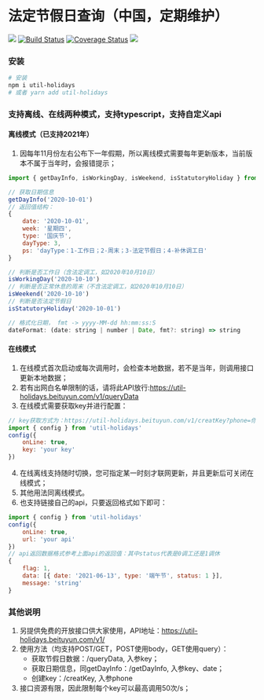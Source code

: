 # 法定节假日查询（中国，定期维护）
![](https://img.shields.io/badge/Language-TypeScript-orange.svg)
[![Build Status](https://travis-ci.com/oak-c/util-holidays.svg?branch=main)](https://travis-ci.com/oak-c/util-holidays)
[![Coverage Status](https://coveralls.io/repos/github/oak-c/util-holidays/badge.svg)](https://coveralls.io/github/oak-c/util-holidays)
[![](https://img.shields.io/npm/v/util-holidays.svg)](https://www.npmjs.com/package/util-holidays)

### 安装
```bash
# 安装
npm i util-holidays
# 或者 yarn add util-holidays
```

### 支持离线、在线两种模式，支持typescript，支持自定义api
#### 离线模式（已支持2021年）
1. 因每年11月份左右公布下一年假期，所以离线模式需要每年更新版本，当前版本不属于当年时，会报错提示；
```javascript
import { getDayInfo, isWorkingDay, isWeekend, isStatutoryHoliday } from 'util-holidays'

// 获取日期信息
getDayInfo('2020-10-01')
// 返回值结构：
{
    date: '2020-10-01',
    week: '星期四',
    type: '国庆节',
    dayType: 3,
    ps: 'dayType：1-工作日；2-周末；3-法定节假日；4-补休调工日'
}

// 判断是否工作日（含法定调工，如2020年10月10日）
isWorkingDay('2020-10-10')
// 判断是否正常休息的周末（不含法定调工，如2020年10月10日）
isWeekend('2020-10-10')
// 判断是否法定节假日
isStatutoryHoliday('2020-10-01')

// 格式化日期， fmt -> yyyy-MM-dd hh:mm:ss:S
dateFormat: (date: string | number | Date, fmt?: string) => string
```

#### 在线模式
1. 在线模式首次启动或每次调用时，会检查本地数据，若不是当年，则调用接口更新本地数据；
2. 若有出网白名单限制的话，请将此API放行:https://util-holidays.beituyun.com/v1/queryData
3. 在线模式需要获取key并进行配置：
```javascript
// key获取方式为：https://util-holidays.beituyun.com/v1/creatKey?phone=你的手机号
import { config } from 'util-holidays'
config({
    onLine: true,
    key: 'your key'
})
```
4. 在线离线支持随时切换，您可指定某一时刻才联网更新，并且更新后可关闭在线模式；
5. 其他用法同离线模式。
6. 也支持链接自己的api，只要返回格式如下即可：
```javascript
import { config } from 'util-holidays'
config({
    onLine: true,
    url: 'your api'
})
// api返回数据格式参考上面api的返回值：其中status代表是0调工还是1调休
{
    flag: 1,
    data: [{ date: '2021-06-13', type: '端午节', status: 1 }],
    message: 'string'
}
```

### 其他说明
1. 另提供免费的开放接口供大家使用，API地址：https://util-holidays.beituyun.com/v1/
2. 使用方法（均支持POST/GET，POST使用body，GET使用query）：
    - 获取节假日数据：/queryData, 入参key；
    - 获取日期信息，同getDayInfo：/getDayInfo, 入参key、date；
    - 创建key：/creatKey, 入参phone
3. 接口资源有限，因此限制每个key可以最高调用50次/s；